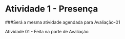 # Atividade 1 - Presença

###Será a mesma atividade agendada para Avaliação-01

Atividade 01 - Feita na parte de Avaliação
